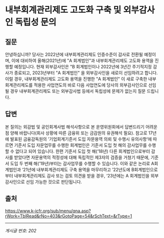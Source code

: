 # 내부회계관리제도 고도화 구축 및 외부감사인 독립성 문의

## 질문
안녕하십니까? 당사는 2022년에 내부회계관리제도 인증수준이 감사로 전환될 예정이며,
이에 대비하여 올해(2021년)에 "A 회계법인"과 내부회계관리제도 고도화 용역을 진행할 예정입니다.
현재 외부감사인은 "B 회계법인이나 2022년에 3년간 주기적지정 감사가 종료되고,
2023년부터 "A 회계법인" 을 외부감사인을 새로이 선임하려고 합니다.
이럴 경우, 내부회계관리제도 고도화 용역을 진행한 "A 회계법인" 이 새로 구축한 내부회계관리제도를 적용한 사업연도의
바로 다음 사업연도에 당사의 외부감사인으로 선임될 경우 내부회계관리제도 또는 외부감사법 등에서 독립성에 문제가 없는지
질문 드립니다.

## 답변
본 질의는 외감법 및 공인회계사법 해석사항으로 본 운영위원회에서 답변드리기 어려운 점 양해 바랍니다(회사 상황에 따른 금융위 또는 금감원의 유권해석 필요).
참고로 17년에 발표된 금융감독원의 ’기업회계기준서 도입 자문용역 의뢰 및 수행시 유의사항‘에 따르면 기준서 도입 자문업무를 수행한 회계법인은 기준서 도입 첫 해의 감사업무를 수행할 수 없다고 되어 있습니다. 한편 기준서 도입 첫 해(‘18년) 다른 회계법인으로부터 감사를 받았다면 자문용역의 적정성에 대해 독립적인 제3자의 검증을 거쳤기 때문에, 기준서 도입 두 번째 해(’19년)부터는 감사업무를 수행할 수 있습니다.
이와 같은 논리로 A회계법인과 ‘21년에 내부회계관리제도 구축 용역을 마무리하고 ’22년도에 B회계법인으로부터 내부회계관리제도 감사 또는 검토 의견을 받을 경우, ‘23년에는 A 회계법인을 외부감사인으로 선임 가능한 것으로 판단됩니다.

## 출처
https://www.k-icfr.org/sub/menu/qna.asp?rWork=TblRead&rNo=403&rGotoPage=54&rSchText=&rType=1

---
*게시글 번호: 202*
